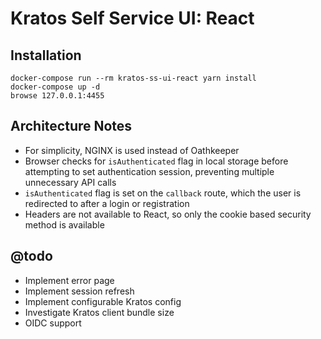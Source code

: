 # Kratos Self Service UI: React

## Installation

```
docker-compose run --rm kratos-ss-ui-react yarn install
docker-compose up -d
browse 127.0.0.1:4455
```

## Architecture Notes

- For simplicity, NGINX is used instead of Oathkeeper
- Browser checks for `isAuthenticated` flag in local storage before attempting
  to set authentication session, preventing multiple unnecessary API calls
- `isAuthenticated` flag is set on the `callback` route, which the user is
  redirected to after a login or registration
- Headers are not available to React, so only the cookie based security
  method is available

## @todo

- Implement error page
- Implement session refresh
- Implement configurable Kratos config
- Investigate Kratos client bundle size
- OIDC support
